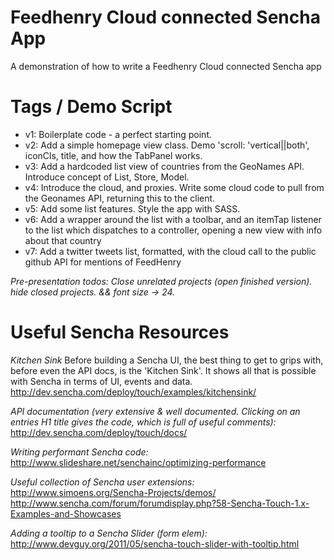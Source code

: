 # Feedhenry Cloud connected Sencha App
A demonstration of how to write a Feedhenry Cloud connected Sencha app

# Tags / Demo Script

* v1: Boilerplate code - a perfect starting point.
* v2: Add a simple homepage view class. Demo 'scroll: 'vertical||both', iconCls, title, and how the TabPanel works.
* v3: Add a hardcoded list view of countries from the GeoNames API. Introduce concept of List, Store, Model.
* v4: Introduce the cloud, and proxies. Write some cloud code to pull from the Geonames API, returning this to the client.
* v5: Add some list features. Style the app with SASS.
* v6: Add a wrapper around the list with a toolbar, and an itemTap listener to the list which dispatches to a controller, opening a new view with info about that country
* v7: Add a twitter tweets list, formatted, with the cloud call to the public github API for mentions of FeedHenry

_Pre-presentation todos:
Close unrelated projects (open finished version). hide closed projects. && font size -> 24._

# Useful Sencha Resources

_Kitchen Sink_
Before building a Sencha UI, the best thing to get to grips with, before even the API docs, is the 'Kitchen Sink'. It shows all that is possible with Sencha in terms of UI, events and data. 
http://dev.sencha.com/deploy/touch/examples/kitchensink/

_API documentation (very extensive & well documented. Clicking on an entries H1 title gives the code, which is full of useful comments):_
http://dev.sencha.com/deploy/touch/docs/

_Writing performant Sencha code:_
http://www.slideshare.net/senchainc/optimizing-performance

_Useful collection of Sencha user extensions:_
http://www.simoens.org/Sencha-Projects/demos/
http://www.sencha.com/forum/forumdisplay.php?58-Sencha-Touch-1.x-Examples-and-Showcases

_Adding a tooltip to a Sencha Slider (form elem):_
http://www.devguy.org/2011/05/sencha-touch-slider-with-tooltip.html
